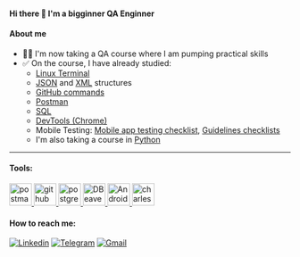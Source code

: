 #### Hi there 👋 I'm a bigginner QA Enginner
#### About me
- 👩‍💻 I'm now taking a QA course where I am pumping practical skills
- ✅ On the course, I have already studied:
    - [Linux Terminal](https://github.com/OksanaIs/Terminal)
    - [JSON](https://github.com/OksanaIs/JSON) and [XML](https://github.com/OksanaIs/XML) structures
    - [GitHub commands](https://github.com/OksanaIs/Hard_skills)
    - [Postman](https://github.com/OksanaIs/Postman)
    - [SQL](https://github.com/OksanaIs/SQL)
    - [DevTools (Chrome)](https://github.com/OksanaIs/DevTools)
    - Mobile Testing: [Mobile app testing checklist](https://github.com/OksanaIs/Mobile_Testing/blob/main/Homework_1_Checklists/Checklist_Mob_App.md), [Guidelines checklists](https://github.com/OksanaIs/Mobile_Testing/tree/main/Homework_1_Checklists)
    - I'm also taking a course in [Python](https://github.com/OksanaIs/Python)
 ---
#### Tools:
<a href="https://postman.com" target="_blank" rel="noreferrer"> <img src="https://www.vectorlogo.zone/logos/getpostman/getpostman-icon.svg" alt="postman" width="40" height="40"/> </a>
<a href="https://github.com/" target="_blank" rel="noreferrer"> <img src="https://www.vectorlogo.zone/logos/github/github-tile.svg" alt="github" width="40" height="40"/> </a>
<a href="https://www.postgresql.org/" target="_blank" rel="noreferrer"> <img src="https://www.vectorlogo.zone/logos/postgresql/postgresql-icon.svg" alt="postgresql" width="40" height="40"/> </a>
<a href="https://dbeaver.io/" target="_blank" rel="noreferrer"> <img src="https://dbeaver.io/wp-content/uploads/2015/09/beaver-head.png" alt="DBeaver" width="40" height="40"/> </a>
<a href="https://developer.android.com/studio/" target="_blank" rel="noreferrer"> <img src="https://upload.wikimedia.org/wikipedia/commons/9/95/Android_Studio_Icon_3.6.svg" alt="Android_Studio" width="40" height="40"/> </a>
<a href="https://www.charlesproxy.com/" target="_blank" rel="noreferrer"> <img src="https://user-images.githubusercontent.com/15472/41327135-e4bf090c-6eca-11e8-9b76-032e8e2b0707.png" alt="charlesproxy" width="40" height="40"/> </a>


#### How to reach me:
[![Linkedin](https://img.shields.io/badge/-Linkedin-0077B5?style=flat-square&logo=Linkedin)](https://www.linkedin.com/in/iskandarovaoksana)
[![Telegram](https://img.shields.io/badge/-Telegram-0088CC?style=flat-square&logo=Telegram)](@IsOksana)
[![Gmail](https://img.shields.io/badge/-Gmail-DCDCDC?style=flat-square&logo=Gmail)](oks.iskandarova@gmail.com)

<!---
OksanaIs/OksanaIs is a ✨ special ✨ repository because its `README.md` (this file) appears on your GitHub profile.
You can click the Preview link to take a look at your changes.
--->

